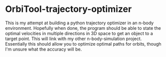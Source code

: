 # OrbiTool-trajectory-optimizer
This is my attempt at building a python trajectory optimizer in an n-body environment. 
Hopefully when done, the program should be able to state the optimal velocities in multiple directions in 3D space to get an object to a target point. This will link with my other n-body-simulation project. Essentially this should allow you to optimize optimal paths for orbits, though I'm unsure what the accuracy will be.
